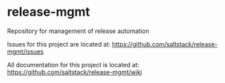 # release-mgmt
Repository for management of release automation

Issues for this project are located at: https://github.com/saltstack/release-mgmt/issues

All documentation for this project is located at: https://github.com/saltstack/release-mgmt/wiki
